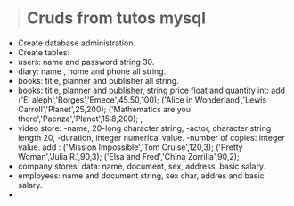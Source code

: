 ># Cruds from tutos mysql
- Create database administration.
- Create tables: 
- users: name and password string 30.
- diary: name , home and phone all string.
- books: title, planner and publisher all string. 
- books:  title, planner and publisher, string price float and quantity int: add ​​('El aleph','Borges','Emece',45.50,100); ​​('Alice in Wonderland','Lewis Carroll','Planet',25,200); ​​('Mathematics are you there','Paenza','Planet',15.8,200); , 
- video store: -name, 20-long character string,
 -actor, character string length 20,
 -duration, integer numerical value.
 -number of copies: integer value.
add :  ​​('Mission Impossible','Tom Cruise',120,3);  ​​('Pretty Woman','Julia R.',90,3);
 ​​('Elsa and Fred','China Zorrilla',90,2);
 - company stores: data: name, document, sex, address, basic salary.
 - employees: name and document string, sex char, addres and basic salary.
 - 